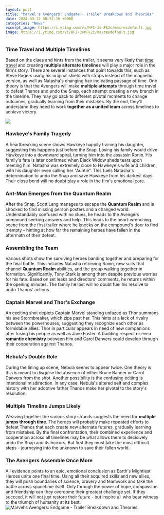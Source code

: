 ```yaml
---
layout: post
title: "Marvel's Avengers: Endgame - Trailer Breakdown and Theories"
date: 2024-03-12 08:32:36 +0000
categories: "News"
excerpt_image: https://i.ytimg.com/vi/HFI-3snFk2c/maxresdefault.jpg
image: https://i.ytimg.com/vi/HFI-3snFk2c/maxresdefault.jpg
---
```


### Time Travel and Multiple Timelines
Based on the clues and hints from the trailer, it seems very likely that [time travel](https://store.fi.io.vn/funny-video-gamer-xmas-i-paused-my-game-to-be-here-christmas-24/men&) and creating **multiple alternate timelines** will play a major role in the film's story. There are several instances that point towards this, such as Steve Rogers using his original shield with straps instead of the magnetic version, as well as Natasha's changing hair indicating passage of time. 
One theory is that the Avengers will make **multiple attempts** through time travel to defeat Thanos and undo the Snap, each attempt creating a new branch in the timeline. They may go back to different pivotal moments to change outcomes, gradually learning from their mistakes. By the end, they'll understand they need to work **together as a united team** across timelines to achieve victory.

![](https://www.denofgeek.com/wp-content/uploads/2018/12/avengers-4-endgame-trailer-breakdown-analysis-captain-america.png)
### Hawkeye's Family Tragedy 
A heartbreaking scene shows Hawkeye happily training his daughter, suggesting this happens just before the Snap. Losing his family would drive Hawkeye into a downward spiral, turning him into the assassin Ronin. His family's fate is later confirmed when Black Widow sheds tears upon meeting him. 
Natasha was extremely close to Hawkeye's wife and children, with his daughter even calling her "Auntie". This fuels Natasha's determination to undo the Snap and save Hawkeye from his darkest days. Their close bond will no doubt play a role in the film's emotional core.
### Ant-Man Emerges from the Quantum Realm
After the Snap, Scott Lang manages to escape the **Quantum Realm** and is shocked to find missing person posters and a changed world. Understandably confused with no clues, he heads to the Avengers compound seeking answers and help. 
This leads to the heart-wrenching scene from the first trailer where he knocks on the compound's door to find it empty - hinting at how far the remaining heroes have fallen in the aftermath of their defeat.
### Assembling the Team 
Various shots show the surviving heroes banding together and preparing for the final battle. This includes Natasha retrieving Ronin, new suits that channel **Quantum Realm** abilities, and the group walking together in formation. 
Significantly, Tony Stark is among them despite previous worries for his fate. Based on set leaks and directors' comments, he returns within the opening minutes. The family he lost will no doubt fuel his resolve to undo Thanos' actions.
### Captain Marvel and Thor's Exchange
An exciting shot depicts Captain Marvel standing unfazed as Thor summons his axe Stormbreaker, which zips past her. This hints at a lack of rivalry between the powerhouses, suggesting they recognize each other as formidable allies. 
Thor in particular appears in need of new companions after losing his people as well as Jane Foster. A budding respect or even **romantic chemistry** between him and Carol Danvers could develop through their cooperation against Thanos.
### Nebula's Double Role
During the lining up scene, Nebula seems to appear twice. One theory is this is meant to disguise the absence of either Bruce Banner or Carol Danvers from the shot. 
Another possibility is the confusing editing is intentional misdirection. In any case, Nebula's altered self and complex history with her adoptive father Thanos make her pivotal to the story's resolution.
### Multiple Timeline Jumps Likely
Weaving together the various story strands suggests the need for **multiple jumps through time**. The heroes will probably make repeated efforts to defeat Thanos that each create new alternate futures, gradually learning from mistakes. 
By the final confrontation, their combined experience and cooperation across all timelines may be what allows them to decisively undo the Snap and its horrors. But first they must take the most difficult steps - journeying into the unknown to save their fallen world.
### The Avengers Assemble Once More
All evidence points to an epic, emotional conclusion as Earth's Mightiest Heroes unite one final time. Using all their acquired skills and new allies, they will push boundaries of science, bravery and teamwork and take the battle across spacetime itself. 
Only through the power of hope, compassion and friendship can they overcome their greatest challenge yet. If they succeed, it will not just restore their future - but inspire all who bear witness to the triumph of humanity at its best.
![Marvel's Avengers: Endgame - Trailer Breakdown and Theories](https://i.ytimg.com/vi/HFI-3snFk2c/maxresdefault.jpg)